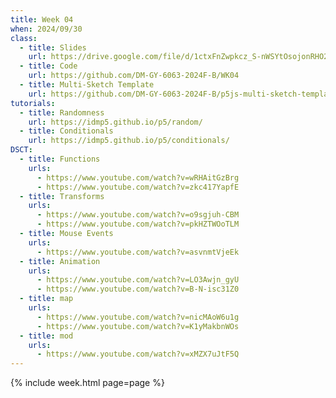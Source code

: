 ```yaml
---
title: Week 04
when: 2024/09/30
class:
  - title: Slides
    url: https://drive.google.com/file/d/1ctxFnZwpkcz_S-nWSYtOsojonRHO2UMk/
  - title: Code
    url: https://github.com/DM-GY-6063-2024F-B/WK04
  - title: Multi-Sketch Template
    url: https://github.com/DM-GY-6063-2024F-B/p5js-multi-sketch-template
tutorials:
  - title: Randomness
    url: https://idmp5.github.io/p5/random/
  - title: Conditionals
    url: https://idmp5.github.io/p5/conditionals/
DSCT:
  - title: Functions
    urls:
      - https://www.youtube.com/watch?v=wRHAitGzBrg
      - https://www.youtube.com/watch?v=zkc417YapfE
  - title: Transforms
    urls:
      - https://www.youtube.com/watch?v=o9sgjuh-CBM
      - https://www.youtube.com/watch?v=pkHZTWOoTLM
  - title: Mouse Events
    urls:
      - https://www.youtube.com/watch?v=asvnmtVjeEk
  - title: Animation
    urls:
      - https://www.youtube.com/watch?v=LO3Awjn_gyU
      - https://www.youtube.com/watch?v=B-N-isc31Z0
  - title: map
    urls:
      - https://www.youtube.com/watch?v=nicMAoW6u1g
      - https://www.youtube.com/watch?v=K1yMakbnWOs
  - title: mod
    urls:
      - https://www.youtube.com/watch?v=xMZX7uJtF5Q
---
```

{% include week.html page=page %}
